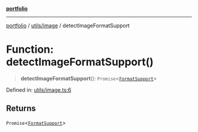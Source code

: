 [**portfolio**](../../../README.md)

***

[portfolio](../../../modules.md) / [utils/image](../README.md) / detectImageFormatSupport

# Function: detectImageFormatSupport()

> **detectImageFormatSupport**(): `Promise`\<[`FormatSupport`](../interfaces/FormatSupport.md)\>

Defined in: [utils/image.ts:6](https://github.com/tnorlund/Portfolio/blob/16a20d9581c3a0b225aa98c97250aeae19945fe7/portfolio/utils/image.ts#L6)

## Returns

`Promise`\<[`FormatSupport`](../interfaces/FormatSupport.md)\>
